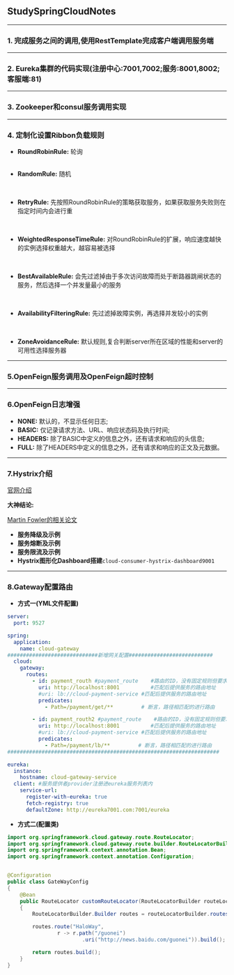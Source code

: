 ## StudySpringCloudNotes

---

### 1. 完成服务之间的调用,使用RestTemplate完成客户端调用服务端

---

### 2. Eureka集群的代码实现(注册中心:7001,7002;服务:8001,8002;客服端:81)

---

### 3. Zookeeper和consul服务调用实现

---

### 4. 定制化设置Ribbon负载规则

- **RoundRobinRule:** 轮询  
  <br />

- **RandomRule:** 随机

    <br />

- **RetryRule:** 先按照RoundRobinRule的策略获取服务，如果获取服务失败则在指定时间内会进行重

    <br />

- **WeightedResponseTimeRule:** 对RoundRobinRule的扩展，响应速度越快的实例选择权重越大，越容易被选择

    <br />

- **BestAvailableRule:** 会先过滤掉由于多次访问故障而处于断路器跳闸状态的服务，然后选择一个并发量最小的服务

    <br />

- **AvailabilityFilteringRule:** 先过滤掉故障实例，再选择并发较小的实例

    <br />

- **ZoneAvoidanceRule:** 默认规则,复合判断server所在区域的性能和server的可用性选择服务器

---

### 5.OpenFeign服务调用及OpenFeign超时控制

---
### 6.OpenFeign日志增强

- **NONE:**  默认的，不显示任何日志;
- **BASIC:**  仅记录请求方法、URL、响应状态码及执行时间;
- **HEADERS:**  除了BASIC中定义的信息之外，还有请求和响应的头信息;
- **FULL:**  除了HEADERS中定义的信息之外，还有请求和响应的正文及元数据。
---
### 7.Hystrix介绍

[官网介绍](https://github.com/Netflix/Hystrix/wiki/How-it-Works)

**大神结论:**

[Martin Fowler的相关论文](https://martinfowler.com/bliki/CircuitBreaker.html)

- **服务降级及示例**
- **服务熔断及示例**
- **服务限流及示例**
- **Hystrix图形化Dashboard搭建**`cloud-consumer-hystrix-dashboard9001`
---

### 8.Gateway配置路由

- **方式一(YML文件配置)**

```yaml
server:
  port: 9527

spring:
  application:
    name: cloud-gateway
#############################新增网关配置###########################
  cloud:
    gateway:
      routes:
        - id: payment_routh #payment_route    #路由的ID，没有固定规则但要求唯一，建议配合服务名
          uri: http://localhost:8001          #匹配后提供服务的路由地址
          #uri: lb://cloud-payment-service #匹配后提供服务的路由地址
          predicates:
            - Path=/payment/get/**         # 断言，路径相匹配的进行路由

        - id: payment_routh2 #payment_route    #路由的ID，没有固定规则但要求唯一，建议配合服务名
          uri: http://localhost:8001          #匹配后提供服务的路由地址
          #uri: lb://cloud-payment-service #匹配后提供服务的路由地址
          predicates:
            - Path=/payment/lb/**         # 断言，路径相匹配的进行路由
####################################################################

eureka:
  instance:
    hostname: cloud-gateway-service
  client: #服务提供者provider注册进eureka服务列表内
    service-url:
      register-with-eureka: true
      fetch-registry: true
      defaultZone: http://eureka7001.com:7001/eureka

```

- **方式二(配置类)**

```java
import org.springframework.cloud.gateway.route.RouteLocator;
import org.springframework.cloud.gateway.route.builder.RouteLocatorBuilder;
import org.springframework.context.annotation.Bean;
import org.springframework.context.annotation.Configuration;


@Configuration
public class GateWayConfig
{
    @Bean
    public RouteLocator customRouteLocator(RouteLocatorBuilder routeLocatorBuilder)
    {
        RouteLocatorBuilder.Builder routes = routeLocatorBuilder.routes();

        routes.route("HaloWay",
                r -> r.path("/guonei")
                        .uri("http://news.baidu.com/guonei")).build();

        return routes.build();
    }
}

```
